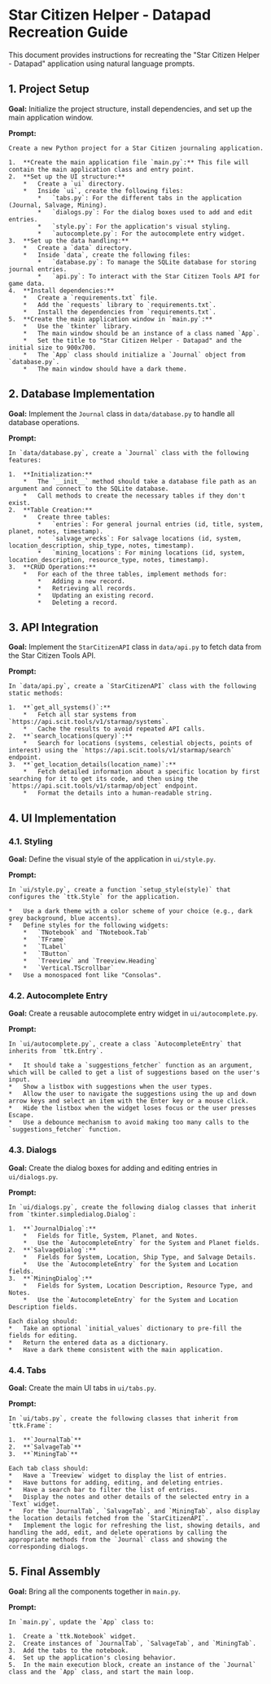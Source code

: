 # Star Citizen Helper - Datapad Recreation Guide

This document provides instructions for recreating the "Star Citizen Helper - Datapad" application using natural language prompts.

## 1. Project Setup

**Goal:** Initialize the project structure, install dependencies, and set up the main application window.

**Prompt:**

```
Create a new Python project for a Star Citizen journaling application.

1.  **Create the main application file `main.py`:** This file will contain the main application class and entry point.
2.  **Set up the UI structure:**
    *   Create a `ui` directory.
    *   Inside `ui`, create the following files:
        *   `tabs.py`: For the different tabs in the application (Journal, Salvage, Mining).
        *   `dialogs.py`: For the dialog boxes used to add and edit entries.
        *   `style.py`: For the application's visual styling.
        *   `autocomplete.py`: For the autocomplete entry widget.
3.  **Set up the data handling:**
    *   Create a `data` directory.
    *   Inside `data`, create the following files:
        *   `database.py`: To manage the SQLite database for storing journal entries.
        *   `api.py`: To interact with the Star Citizen Tools API for game data.
4.  **Install dependencies:**
    *   Create a `requirements.txt` file.
    *   Add the `requests` library to `requirements.txt`.
    *   Install the dependencies from `requirements.txt`.
5.  **Create the main application window in `main.py`:**
    *   Use the `tkinter` library.
    *   The main window should be an instance of a class named `App`.
    *   Set the title to "Star Citizen Helper - Datapad" and the initial size to 900x700.
    *   The `App` class should initialize a `Journal` object from `database.py`.
    *   The main window should have a dark theme.
```

## 2. Database Implementation

**Goal:** Implement the `Journal` class in `data/database.py` to handle all database operations.

**Prompt:**

```
In `data/database.py`, create a `Journal` class with the following features:

1.  **Initialization:**
    *   The `__init__` method should take a database file path as an argument and connect to the SQLite database.
    *   Call methods to create the necessary tables if they don't exist.
2.  **Table Creation:**
    *   Create three tables:
        *   `entries`: For general journal entries (id, title, system, planet, notes, timestamp).
        *   `salvage_wrecks`: For salvage locations (id, system, location_description, ship_type, notes, timestamp).
        *   `mining_locations`: For mining locations (id, system, location_description, resource_type, notes, timestamp).
3.  **CRUD Operations:**
    *   For each of the three tables, implement methods for:
        *   Adding a new record.
        *   Retrieving all records.
        *   Updating an existing record.
        *   Deleting a record.
```

## 3. API Integration

**Goal:** Implement the `StarCitizenAPI` class in `data/api.py` to fetch data from the Star Citizen Tools API.

**Prompt:**

```
In `data/api.py`, create a `StarCitizenAPI` class with the following static methods:

1.  **`get_all_systems()`:**
    *   Fetch all star systems from `https://api.scit.tools/v1/starmap/systems`.
    *   Cache the results to avoid repeated API calls.
2.  **`search_locations(query)`:**
    *   Search for locations (systems, celestial objects, points of interest) using the `https://api.scit.tools/v1/starmap/search` endpoint.
3.  **`get_location_details(location_name)`:**
    *   Fetch detailed information about a specific location by first searching for it to get its code, and then using the `https://api.scit.tools/v1/starmap/object` endpoint.
    *   Format the details into a human-readable string.
```

## 4. UI Implementation

### 4.1. Styling

**Goal:** Define the visual style of the application in `ui/style.py`.

**Prompt:**

```
In `ui/style.py`, create a function `setup_style(style)` that configures the `ttk.Style` for the application.

*   Use a dark theme with a color scheme of your choice (e.g., dark grey background, blue accents).
*   Define styles for the following widgets:
    *   `TNotebook` and `TNotebook.Tab`
    *   `TFrame`
    *   `TLabel`
    *   `TButton`
    *   `Treeview` and `Treeview.Heading`
    *   `Vertical.TScrollbar`
*   Use a monospaced font like "Consolas".
```

### 4.2. Autocomplete Entry

**Goal:** Create a reusable autocomplete entry widget in `ui/autocomplete.py`.

**Prompt:**

```
In `ui/autocomplete.py`, create a class `AutocompleteEntry` that inherits from `ttk.Entry`.

*   It should take a `suggestions_fetcher` function as an argument, which will be called to get a list of suggestions based on the user's input.
*   Show a listbox with suggestions when the user types.
*   Allow the user to navigate the suggestions using the up and down arrow keys and select an item with the Enter key or a mouse click.
*   Hide the listbox when the widget loses focus or the user presses Escape.
*   Use a debounce mechanism to avoid making too many calls to the `suggestions_fetcher` function.
```

### 4.3. Dialogs

**Goal:** Create the dialog boxes for adding and editing entries in `ui/dialogs.py`.

**Prompt:**

```
In `ui/dialogs.py`, create the following dialog classes that inherit from `tkinter.simpledialog.Dialog`:

1.  **`JournalDialog`:**
    *   Fields for Title, System, Planet, and Notes.
    *   Use the `AutocompleteEntry` for the System and Planet fields.
2.  **`SalvageDialog`:**
    *   Fields for System, Location, Ship Type, and Salvage Details.
    *   Use the `AutocompleteEntry` for the System and Location fields.
3.  **`MiningDialog`:**
    *   Fields for System, Location Description, Resource Type, and Notes.
    *   Use the `AutocompleteEntry` for the System and Location Description fields.

Each dialog should:
*   Take an optional `initial_values` dictionary to pre-fill the fields for editing.
*   Return the entered data as a dictionary.
*   Have a dark theme consistent with the main application.
```

### 4.4. Tabs

**Goal:** Create the main UI tabs in `ui/tabs.py`.

**Prompt:**

```
In `ui/tabs.py`, create the following classes that inherit from `ttk.Frame`:

1.  **`JournalTab`**
2.  **`SalvageTab`**
3.  **`MiningTab`**

Each tab class should:
*   Have a `Treeview` widget to display the list of entries.
*   Have buttons for adding, editing, and deleting entries.
*   Have a search bar to filter the list of entries.
*   Display the notes and other details of the selected entry in a `Text` widget.
*   For the `JournalTab`, `SalvageTab`, and `MiningTab`, also display the location details fetched from the `StarCitizenAPI`.
*   Implement the logic for refreshing the list, showing details, and handling the add, edit, and delete operations by calling the appropriate methods from the `Journal` class and showing the corresponding dialogs.
```

## 5. Final Assembly

**Goal:** Bring all the components together in `main.py`.

**Prompt:**

```
In `main.py`, update the `App` class to:

1.  Create a `ttk.Notebook` widget.
2.  Create instances of `JournalTab`, `SalvageTab`, and `MiningTab`.
3.  Add the tabs to the notebook.
4.  Set up the application's closing behavior.
5.  In the main execution block, create an instance of the `Journal` class and the `App` class, and start the main loop.
```